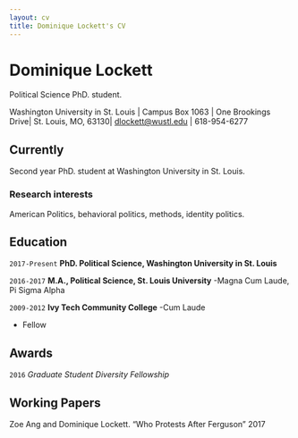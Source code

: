```yaml
---
layout: cv
title: Dominique Lockett's CV
---
```

# Dominique Lockett
Political Science PhD. student.

Washington University in St. Louis | Campus Box 1063 | One Brookings Drive| St. Louis, MO, 63130| dlockett@wustl.edu | 618-954-6277

## Currently

Second year PhD. student at Washington University in St. Louis.

### Research interests

American Politics, behavioral politics, methods, identity politics.


## Education

`2017-Present`
__PhD. Political Science, Washington University in St. Louis__

`2016-2017`
__M.A., Political Science, St. Louis University__
-Magna Cum Laude, Pi Sigma Alpha

`2009-2012`
__Ivy Tech Community College__
-Cum Laude

- Fellow



## Awards

`2016`
*Graduate Student Diversity Fellowship*


## Working Papers
Zoe Ang and Dominique Lockett. “Who Protests After Ferguson” 2017

<!-- ### Footer

Last updated: July 2018 -->


